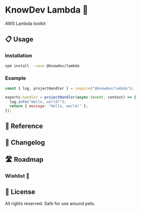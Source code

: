 # KnowDev Lambda 🚟

AWS Lambda toolkit

## 📋 Usage

### Installation

``` bash
npm install --save @knowdev/lambda
```

### Example

``` javascript
const { log, projectHandler } = require("@knowdev/lambda");

exports.handler = projectHandler(async (event, context) => {
  log.info("Hello, world!");
  return { message: "Hello, world!" };
});
```

## 📖 Reference

## 📝 Changelog

## 🛣 Roadmap

### Wishlist 🌠

## 📜 License

All rights reserved. Safe for use around pets.
